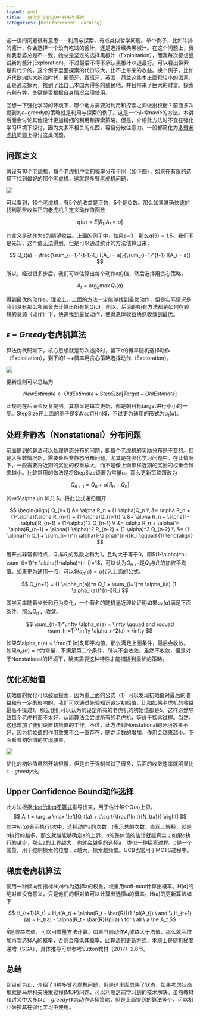 ```yaml
---
layout: post
title:  强化学习笔记09-利用与探索
categories: [Reinforcement-Learning]
---
```


这一讲的问题很有意思----利用与探索，有点类似哲学问题。举个例子，比如牛排的酱汁，你会选择一个没有吃过的酱汁，还是选择经典黑椒汁。在这个问题上，我和我老婆总是不一致。她总是坚定的选择黑椒汁（Exploitation），而我每次都想尝试新的酱汁(Exploration)，不过最后不得不承认黑椒汁味道最好。可以看出探索是有代价的，这个例子里面探索的代价较大，比不上带来的收益。换个例子，比如近代欧洲的大航海时代，葡萄牙，西班牙，英国，荷兰这些本土面积较小的国家，正是通过探索，找到了比自己本国大得多的殖民地，并且带来了巨大的财富。探索有利有弊，关键是否根据自身情况合理使用。

回想一下强化学习的环境下，哪个地方需要对利用和探索之间做出权衡？前面多次提到的$\epsilon-$greedy的策略就是利用与探索的例子。这是一个非常navie的方法。本讲后面会讨论其他设计更加精细的利用和探索策略。但是，介绍此方法时不宜在强化学习环境下探讨，因为太多不相关的东西，容易分散注意力。一般都简化为[多臂老虎机](https://www.zhihu.com/question/53381093)问题上探讨这类问题。

## 问题定义

假设有10个老虎机，每个老虎机中奖的概率分布不同（如下图），如果在有限的选择下找到最好的那个老虎机，这就是多臂老虎机问题，

![](/img/rl/k_bandits_demo.png)


可以看到，10个老虎机，有5个的收益是正数，5个是负数。那么如果准确快速的找到那些收益正的老虎机？定义动作值函数

$$
q(a) = E[R_t|A_t = a]
$$

其含义是动作为a的期望收益。上面的例子中，如果a=3，那么$q(3)=1.5$。我们不是先知，这个值无法得到，但是可以通过统计的方法估算出来，

$$
Q_t(a) = \frac{\sum_{i=1}^{t-1}R_i I(A_i = a)}{\sum_{i=1}^{t-1} I(A_i = a)}
$$

所以，经过很多步后，我们可以估算出每个动作a的值，然后选择用贪心策略，

$$
A_t = \arg_a  \max Q_t(a)
$$

得到最优的动作a。理论上，上面的方法一定能够找到最优动作，但是实际情况是我们没有那么多赌资去计算出所有的$Q(a)$。所以，后面的所有方法都是如何在较短的资源（动作）下，快速找到最优动作，使得总体收益快熟收敛到最优。



## $\epsilon-Greedy$老虎机算法

算法伪代码如下，核心思想就是每次选择时，留下$\epsilon$的概率随机选择动作（Exploitation），剩下的$1-\epsilon$概率用贪心策略选择动作（Exploration）。

![](/img/rl/epsilon_bandit.png)

更新规则可以总结为

$$
NewEstimate \leftarrow OldEstimate + StepSize[Target - OldEstimate]
$$

此规则在后面会反复提到。其意义是每次更新，都是朝目标target进行小小的一步。StepSize在上面的例子是$\frac{1}{n}$，不过更为通用的形式为$\alpha_t(a)$。



## 处理非静态（Nonstational）分布问题

前面提到的算法可以处理静态分布的问题，即每个老虎机的奖励分布是不变的。但是大多数情况新，需要处理非静态分布问题，尤其是在强化学习问题中。在此情况下，一般需要将近期的奖励的权重放大，而不是像上面那样近期的奖励的权重会越来越小。比较常用的做法是将StepSize设置为常量$\alpha$。那么更新策略跟改为

$$
Q_{n+1} = Q_n + \alpha[R_n - Q_n]
$$

其中$\alpha \in (0,1] $。将此公式递归展开

$$
\begin{align}
Q_{n+1}
	&= \alpha R_n + (1-\alpha)Q_n \\
	&= \alpha R_n + (1-\alpha)(\alpha R_{n-1} + (1-\alpha)Q_{n-1}) \\
	&= \alpha R_n + \alpha(1-\alpha)R_{n-1} + (1-\alpha)^2 Q_{n-1} \\
	&=  \alpha R_n + \alpha(1-\alpha)R_{n-1} + \alpha(1-\alpha)^2 R_{n-2} + (1-\alpha)^3 Q_{n-2}  \\
	&= (1-\alpha)^n Q_1 + \sum_{i=1}^n \alpha(1-\alpha)^{n-i}R_i  \qquad (1)
\end{align}
$$

展开式非常有特点，$Q_1$与$R_i$的系数之和为1，且均大于等于0，即$(1-\alpha)^n+ \sum_{i=1}^n \alpha(1-\alpha)^{n-i}=1$，可以认为$Q_{n+1}$是$Q_1$与$R_i$的加权平均值。如果更为通用一点，可以将$a_n(a)=a$代入上面的公式，

$$
Q_{n+1} = (1-\alpha_n(a))^n Q_1 + \sum_{i=1}^n \alpha_i(a) (1-\alpha_i(a))^{n-i}R_i
$$

即学习率随着步长和行为变化，一个著名的随机逼近理论证明如果$\alpha_n(a)$满足下面条件，那么$Q_{n+1}$收敛。

$$
\sum_{n=1}^\infty \alpha_n(a) = \infty \qquad and \qquad \sum_{n=1}^\infty \alpha_n^2(a) < \infty
$$

如果$\alpha_n(a) = \frac{1}{n}$,即平均值，那么满足上面条件，最后会收敛。如果$\alpha_n(a) = a$为常量，不满足第二个条件，所以不会收敛。虽然不收敛，但是对于Nonstational的环境下，确实需要这种特性才能捕捉到最优的策略。


## 优化初始值

初始值的优化可以鼓励探索，因为重上面的公式（1）可以发现初始值对最后的收益和有一定的影响的。我们可以通过先验知识设定初始值，比如如果老虎机的收益最高不操过1，那么我们可以认为的设定所有的老虎机的初始值都是5，这样必然导致每个老虎机都不太好，从而算法会尝试所有的老虎机，等价于探索过程。当然，这也增加了我们设置初始值的工作。不过，此方法对Nonstational的环境效果不好，因为初始值的作用效果不会一直存在，随之步数的增加，作用会越来越小。下面看看初始值的实现腰果，

![](/img/rl/init_opt_result.png)

优化的初始值虽然开始很慢，但是由于强制尝试了很多，后面的收敛速率就明显比$\epsilon-greedy$快。

## Upper Confidence Bound动作选择

此方法根据[Hoeffding不等式](https://zh.wikipedia.org/wiki/Hoeffding%E4%B8%8D%E7%AD%89%E5%BC%8F)推导出来，用于估计每个Q(a)上界，
$$
A_t = \arg_a \max   \left[Q_t(a) + c\sqrt{\frac{\ln t}{N_t(a)}} \right]
$$
其中$N_t(a)$表示执行t次中，选择动作a的次数，$t$表示总的次数。直观上解释，就是$a$执行的越多，那么就越能够确定a的上界，$a$的整体值的估计就越真实；如果$a$执行的越少，那么a的上界越大，也就会越多的选择a，类似一种探索过程。$c$是一个常量，用于控制探索的粒度，$c$越大，探索越频繁。UCB也常用于MCTS过程中。



## 梯度老虎机算法

使用一种倾向性指标$H(a)$作为选择a的权重，权重用soft-max计算出概率。$H(a)$的绝对值没有意义，只是他们的相对值可以计算出选择a的概率。H(a)的更新算法如下

$$
H_{t+1}(A_t) = H_t(A_t) + \alpha(R_t - \bar{R})(1-\pi(A_t))  \ and \\
H_{t+1}(a) = H_t(a) - \alpha(R_t - \bar{R})\pi(a) \ for \ all \ a \ne A_t
$$

$\bar{R}$是收益均值，可以用增量方法计算。如果当前动作$A_t$收益大于均值，那么就会增加再次选择$A_t$的概率，否则会降低其概率。此算法的更新方式，本质上是随机梯度递增（SGA），具体推导可以参考Sutton教材（2017）2.8节。

## 总结

到目前为止，介绍了4种多臂老虎机问题，但是这里面忽略了状态，如果考虑状态那就是马尔科夫决策过程(MDP)问题，可以利用之前学习到的技术解决。虽然教材和讲义中大多以$\epsilon-greedy$作为动作选择策略，但是上面提到的算法等价，可以相互替换其在强化学习中使用。
